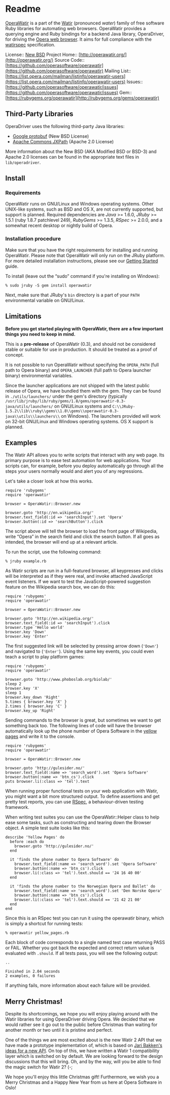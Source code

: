 # Readme

[OperaWatir](http://operawatir.org/) is a part of the [Watir](http://watir.com/) (pronounced _water_) family of free software Ruby libraries for automating web browsers.  OperaWatir provides a querying engine and Ruby bindings for a backend Java library, OperaDriver, for driving the [Opera web browser](http://opera.com/).  It aims for full compliance with the [watirspec](https://github.com/jarib/watirspec) specification.

License:: [New BSD](https://github.com/operasoftware/operawatir/blob/master/LICENSE)
Project Home:: [http://operawatir.org/](http://operawatir.org/)
Source Code:: [https://github.com/operasoftware/operawatir](https://github.com/operasoftware/operawatir)
Mailing List:: [https://list.opera.com/mailman/listinfo/operawatir-users](https://list.opera.com/mailman/listinfo/operawatir-users)
Issues:: [https://github.com/operasoftware/operawatir/issues](https://github.com/operasoftware/operawatir/issues)
Gem:: [https://rubygems.org/operawatir](http://rubygems.org/gems/operawatir)

## Third-Party Libraries

OperaDriver uses the following third-party Java libraries:

- [Google protobuf](http://code.google.com/p/protobuf/) (New BSD License)
- [Apache Commons JXPath](http://commons.apache.org/jxpath/) (Apache 2.0 License)

More information about the New BSD (AKA Modified BSD or BSD-3) and Apache 2.0 licenses can be found in the appropriate text files in ``lib/operadriver``.

## Install

### Requirements

OperaWatir runs on GNU/Linux and Windows operating systems.  Other UNIX-like systems, such as BSD and OS X, are not currently supported, but support is planned.  Required dependencies are _Java_ >= 1.6.0, _JRuby_ >= 1.5.1 (ruby 1.8.7 patchlevel 249), _RubyGems_ >= 1.3.5, _RSpec_ >= 2.0.0, and a somewhat recent desktop or nightly build of Opera.

### Installation procedure

Make sure that you have the right requirements for installing and running OperaWatir.  Please note that OperaWatir will only run on the JRuby platform. For more detailed installation instructions, please see our [Getting Started](http://operasoftware.github.com/operawatir/tutorial.html) guide.

To install (leave out the “sudo” command if you're installing on Windows):

    % sudo jruby -S gem install operawatir

Next, make sure that JRuby's ``bin`` directory is a part of your ``PATH`` environmental variable on GNU/Linux.

## Limitations

__Before you get started playing with OperaWatir, there are a few important things you need to keep in mind.__

This is a __pre-release__ of OperaWatir (0.3), and should not be considered stable or suitable for use in production.  It should be treated as a proof of concept. 

It is not possible to run OperaWatir without specifying the ``OPERA_PATH`` (full path to Opera binary) and ``OPERA_LAUNCHER`` (full path to Opera launcher binary) environmental variables. 

Since the launcher applications are not shipped with the latest public release of Opera, we have bundled them with the gem.  They can be found in ``./utils/launchers/`` under the gem's directory (typically ``/usr/lib/jruby/lib/ruby/gems/1.8/gems/operawatir-0.3-java/utils/launchers/`` on GNU/Linux systems and ``C:\\JRuby-1.5.2\\lib\\ruby\\gems\\1.8\\gems\\operawatir-0.3-java\\utils\\launchers\\`` on Windows).  The launchers provided will work on 32-bit GNU/Linux and Windows operating systems.  OS X support is planned.

## Examples

The Watir API allows you to write scripts that interact with any web page.  Its primary purpose is to ease test automation for web applications.  Your scripts can, for example, before you deploy automatically go through all the steps your users normally would and alert you of any regressions. 

Let's take a closer look at how this works. 

    require 'rubygems'
    require 'operawatir'
    
    browser = OperaWatir::Browser.new
    
    browser.goto 'http://en.wikipedia.org/'
    browser.text_field(:id => 'searchInput').set 'Opera'
    browser.button(:id => 'searchButton').click

The script above will tell the browser to load the front page of Wikipedia, write “Opera” in the search field and click the search button.  If all goes as intended, the browser will end up at a relevant article. 

To run the script, use the following command:

    % jruby example.rb

As Watir scripts are run in a full-featured browser, all keypresses and clicks will be interpreted as if they were real, and invoke attached JavaScript event listeners.  If we want to test the JavaScript-powered suggestion feature on the Wikipedia search box, we can do this: 

    require 'rubygems'
    require 'operawatir'
    
    browser = OperaWatir::Browser.new
    
    browser.goto 'http://en.wikipedia.org/'
    browser.text_field(:id => 'searchInput').click
    browser.type 'Hello world'
    browser.key 'Down'
    browser.key 'Enter'

The first suggested link will be selected by pressing arrow down (``'Down'``) and navigated to (``'Enter'``).  Using the same key events, you could even teach a script to play platform games: 

    require 'rubygems'
    require 'operawatir'
  
    browser.goto 'http://www.phoboslab.org/biolab/'
    sleep 2
    browser.key 'X'
    sleep 1
    browser.key_down 'Right'
    5.times { browser.key 'X' }
    2.times { browser.key 'C' }
    browser.key_up 'Right'

Sending commands to the browser is great, but sometimes we want to get something back too.  The following lines of code will have the browser automatically look up the phone number of Opera Software in the [yellow pages](http://gulesider.no/) and write it to the console.

    require 'rubygems'
    require 'operawatir'
    
    browser = OperaWatir::Browser.new
    
    browser.goto 'http://gulesider.no/'
    browser.text_field(:name => 'search_word').set 'Opera Software'
    browser.button(:name => 'btn_cs').click
    puts browser.li(:class => 'tel').text

When running proper functional tests on your web application with Watir, you might want a bit more structured output.  To define assertions and get pretty test reports, you can use [RSpec](http://rspec.info/), a behaviour-driven testing framework. 

When writing test suites you can use the OperaWatir::Helper class to help ease some tasks, such as constructing and tearing down the Browser object.  A simple test suite looks like this:

    describe 'Yellow Pages' do
      before :each do
        browser.goto 'http://gulesider.no/'
      end
    
      it 'finds the phone number to Opera Software' do
        browser.text_field(:name => 'search_word').set 'Opera Software'
        browser.button(:name => 'btn_cs').click
        browser.li(:class => 'tel').text.should == '24 16 40 00'
      end
    
      it 'finds the phone number to the Norwegian Opera and Ballet' do
        browser.text_field(:name => 'search_word').set 'Den Norske Opera'
        browser.button(:name => 'btn_cs').click
        browser.li(:class => 'tel').text.should == '21 42 21 00'
      end
    end

Since this is an RSpec test you can run it using the operawatir binary, which is simply a shortcut for running tests: 

    % operawatir yellow_pages.rb

Each block of code corresponds to a single named test case returning PASS or FAIL.  Whether you got back the expected and correct return value is evaluated with ``.should``.  If all tests pass, you will see the following output: 

    ..
  
    Finished in 2.04 seconds
    2 examples, 0 failures

If anything fails, more information about each failure will be provided.

## Merry Christmas!

Despite its shortcomings, we hope you will enjoy playing around with the Watir libraries for using OperaDriver driving Opera. We decided that we would rather see it go out to the public before Christmas than waiting for another month or two until it is pristine and perfect. 

One of the things we are most excited about is the new Watir 2 API that we have made a prototype implementation of, which is based on [Jari Bakken's ideas for a new API](https://github.com/jarib/watir-webdriver/wiki/Comparison-with-Watir-1.X). On top of this, we have written a Watir 1 compatibility layer which is switched on by default. We are looking forward to the design discussions that this will bring. Oh, and by the way, will you be able to find the magic switch for Watir 2? (-; 

We hope you'll enjoy this little Christmas gift! Furthermore, we wish you a Merry Christmas and a Happy New Year from us here at Opera Software in Oslo!
